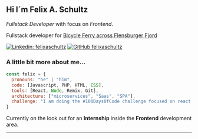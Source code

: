 <h2>Hi I´m Felix A. Schultz</h2>
<p><em>Fullstack Developer</em> with focus on <em>Frontend</em>.</p>

<p>Fullstack developer for <a href="https://www.bicycleferry.com" target="_blank">Bicycle Ferry across Flensburger Fjord</a></p>

[![Linkedin: felixaschultz](https://img.shields.io/badge/-felixaschultz-blue?style=flat-square&logo=Linkedin&logoColor=white&link=https://www.linkedin.com/in/felix-schultz/)](https://www.linkedin.com/in/felixaschultz/)
[![GitHub felixaschultz](https://img.shields.io/github/followers/felixaschultz?label=follow&style=social)](https://www.github.com/felixaschultz)

### A little bit more about me...

```javascript
const felix = {
  pronouns: "he" | "him",
  code: [Javascript, PHP, HTML, CSS],
  tools: [React, Node, Remix, Git],
  architecture: ["microservices", "Saas", "SPA"],
  challenge: "I am doing the #100DaysOfCode challenge focused on react and typescript"
}
```
Currently on the look out for an <b>Internship</b> inside the <b>Frontend</b> development area.

---